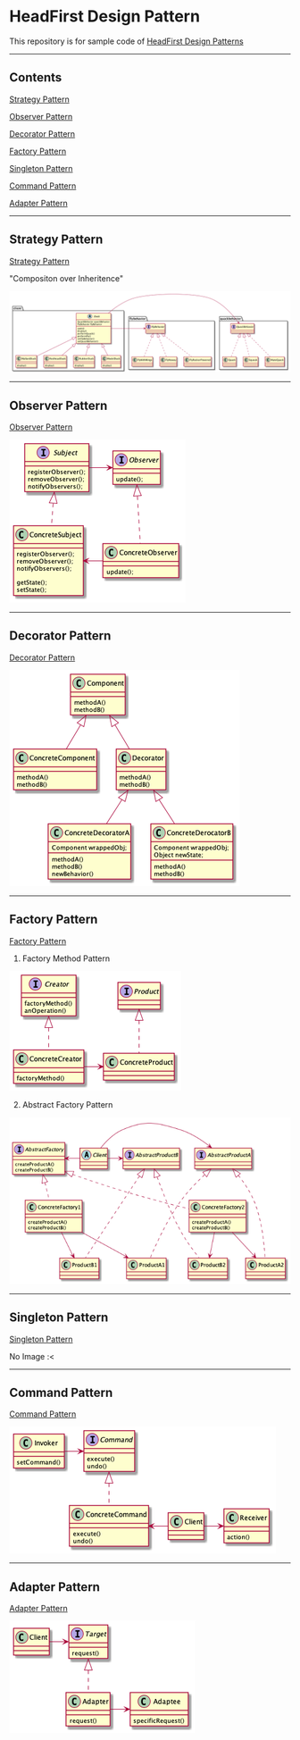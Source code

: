 # HeadFirst Design Pattern

This repository is for sample code of [HeadFirst Design Patterns](https://www.amazon.com/Head-First-Design-Patterns-Brain-Friendly/dp/0596007124)

---

## Contents

[Strategy Pattern](#Strategy-Pattern)

[Observer Pattern](#Observer-Pattern)

[Decorator Pattern](#Decorator-Pattern)

[Factory Pattern](#Factory-Pattern)

[Singleton Pattern](#Singleton-Pattern)

[Command Pattern](#Command-Pattern)

[Adapter Pattern](#Adapter-Pattern)

---

## Strategy Pattern

[Strategy Pattern](./strategy-pattern)

"Compositon over Inheritence"

![StrategyPattern](./strategy-pattern/uml/StrategyPattern.png)

---

## Observer Pattern

[Observer Pattern](./observer-pattern)

![ObserverPattern](./observer-pattern/uml/ObserverPattern.png)

---

## Decorator Pattern

[Decorator Pattern](./decorator-pattern)

![DecoratorPattern](./decorator-pattern/uml/DecoratorPatterns.png)

---

## Factory Pattern

[Factory Pattern](./factory-pattern)

1. Factory Method Pattern

![FactoryMethodPattern](./factory-pattern/uml/FactoryMethodPattern.png)

2. Abstract Factory Pattern

![AbstractFactoryPattern](./factory-pattern/uml/AbstractFactoryPattern.png)

---

## Singleton Pattern

[Singleton Pattern](./singleton-pattern)

No Image :<

---

## Command Pattern

[Command Pattern](./command-pattern)

![CommandPattern](./command-pattern/uml/CommandPattern.png)

---

## Adapter Pattern

[Adapter Pattern](./adapter-pattern)

![AdapterPattern](./adapter-pattern/uml/AdapterPattern.png)